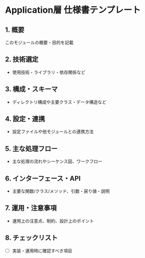 # Application層 仕様書テンプレート

## 1. 概要
このモジュールの概要・目的を記載

## 2. 技術選定
- 使用技術・ライブラリ・依存関係など

## 3. 構成・スキーマ
- ディレクトリ構成や主要クラス・データ構造など

## 4. 設定・連携
- 設定ファイルや他モジュールとの連携方法

## 5. 主な処理フロー
- 主な処理の流れやシーケンス図、ワークフロー

## 6. インターフェース・API
- 主要な関数/クラス/メソッド、引数・戻り値・説明

## 7. 運用・注意事項
- 運用上の注意点、制約、設計上のポイント

## 8. チェックリスト
- [ ] 実装・運用時に確認すべき項目 